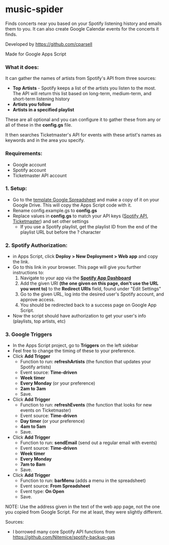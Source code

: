 # music-spider
Finds concerts near you based on your Spotify listening history and emails them to you. It can also create Google Calendar events for the concerts it finds.

Developed by https://github.com/cparsell

Made for Google Apps Script
  
### What it does:
It can gather the names of artists from Spotify's API from three sources:
- **Top Artists** - Spotify keeps a list of the artists you listen to the most. The API will return this list based on long-term, medium-term, and short-term listening history
- **Artists you follow**
- **Artists in a specified playlist**

These are all optional and you can configure it to gather these from any or all of these in the **config.gs** file. 

It then searches Ticketmaster's API for events with these artist's names as keywords and in the area you specify. 
  
### Requirements:
- Google account
- Spotify account
- Ticketmaster API account

### 1. Setup:
- Go to the  [template Google Spreadsheet](https://docs.google.com/spreadsheets/d/1H4pvSK4jpRikHO11PtpJGSdycpVmM566XLQzRot4E_g/edit?usp=sharing) and make a copy of it on your Google Drive. This will copy the Apps Script code with it.
- Rename config.example.gs to **config.gs**
- Replace values in **config.gs** to match your API keys ([Spotify API](https://developer.spotify.com/dashboard/applications), [Ticketmaster](https://developer.ticketmaster.com/)) and set other settings
  - If you use a Spotify playlist, get the playlist ID from the end of the playlist URL but before the ? character

### 2. Spotify Authorization:
- in Apps Script, click **Deploy > New Deployment > Web app** and copy the link.
- Go to this link in your browser. This page will give you further instructions to:
    1. Navigate to your app via the **[Spotify App Dashboard](https://developer.spotify.com/dashboard/applications)**
    2. Add the given URI **(the one given on this page, don't use the URL you went to)** to the **Redirect URIs** field, found under "Edit Settings"
    3. Go to the given URL, log into the desired user's Spotify account, and approve access.
    4. You should be redirected back to a success page on Google App Script.
- Now the script should have authorization to get your user's info (playlists, top artists, etc)

### 3. Google Triggers
- In the Apps Script project, go to **Triggers** on the left sidebar
- Feel free to change the timing of these to your preference.
- Click **Add Trigger**
  - Function to run: **refreshArtists**   (the function that updates your Spotify artists)
  - Event source: **Time-driven**
  - **Week timer**
  - **Every Monday** (or your preference)
  - **2am to 3am**
  - Save.
- Click **Add Trigger**
  - Function to run: **refreshEvents**   (the function that looks for new events on Ticketmaster)
  - Event source: **Time-driven**
  - **Day timer** (or your preference)
  - **4am to 5am**
  - Save.
- Click **Add Trigger**
  - Function to run: **sendEmail**    (send out a regular email with events)
  - Event source: **Time-driven**
  - **Week timer** 
  - **Every Monday** 
  - **7am to 8am**
  - Save.
- Click **Add Trigger**
  - Function to run: **barMenu**    (adds a menu in the spreadsheet)
  - Event source: **From Spreadsheet**
  - Event type: **On Open**
  - Save.




NOTE: Use the address given in the text of the web app page, not the one you copied from Google Script. For me at least, they were slightly different.
 
 Sources:
 - I borrowed many core Spotify API functions from https://github.com/Nitemice/spotify-backup-gas
